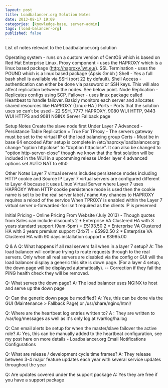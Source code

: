 ```yaml
---
layout: post
title: Loadbalancer.org Solution Notes
date: 2013-08-17 19:09
categories: [knowledge-base, server-admin]
tags: [load-balancer-org]
published: false
---
```

List of notes relevant to the Loadbalancer.org solution

Operating system - runs on a custom version of CentOS which is based on Red Hat Enterprise Linux.
Proxy component - uses the HAPROXY which is a linux based package (http://haproxy.1wt.eu/).
SSL Termination - uses the POUND which is a linux based package (Apsis Gmbh )
Shell - Yes a full bash shell is available via SSH (port 22 by default).
Shell Access - authentication can either be done via password or SSH keys. This will also affect replication between the nodes. See below point.
Node Replication - Replicates configs using SCP.
Failover - uses linux package called Heartbeat to handle failover. Basicly monitors each server and allocates shared resources like HAPROXY (Linux-HA )
Ports - Ports that the solution uses so can't be used - 22 SSH, 7777 HAPROXY, 9080 WUI HTTP, 9443 WUI HTTPS and 9081 NGINX Server Fallback page


Setup Notes
Create the slave node first
Under Layer 7 Advanced - Persistance Table Replication = True
For TProxy - The servers gateway must be set to the virtual IP of the load balancing group
Certs - Must be in base 64 encoded
After setup is complete in /etc/haproxy/loadbalancer.org change "option httpclose" to "#option httpclose". It can also be changed to "option http-server-close" though we know that the first solution will be included in the WUI in a upcomming release
Under layer 4 advanced options set AUTO NAT to eth0


Other Notes
Layer 7 virtual servers includes persistence modes including HTTP cookie and Source IP
Layer 7 virtual servers are configured different to Layer 4 because it uses Linux Virtual Server where Layer 7 uses HAPROXY
When HTTP cookie persistence mode is used then the cookie name is set to be the real server label / name
Any chances to HAPROXY requires a reload of the service
When TPROXY is enabled within the Layer 7 virtual server x-forwarded-for isn't required as the clients IP is preserved


Initial Pricing - Online Pricing From Website (July 2013) - Though quotes from Sales can include discounts
2 * Enterprise VA Clustered HA with 3 years standard support (9am-5pm) = £5193.50
2 * Enterprise VA Clustered HA with 3 years premium support (24x7) = £5992.50
2 * Enterprise VA Clustered HA with 90 days installation support = £3995.00


Q & A
Q: What happens if all real servers fail when in a layer 7 setup?
A: The load balancer will continue trying to route requests through to the real servers. Only when all real servers are disabled via the config or GUI will the load balancer display a generic this site is down page. (For a layer 4 setup, the down page will be displayed automatically). -- Correction if they fail the PING health check they will be removed.

Q: What serves the down page?
A: The load balancer uses NGINX to host and serve up the down page

Q: Can the generic down page be modified?
A: Yes, this can be done via the GUI (Maintenance > Fallback Page) or /usr/share/nginx/html/

Q: Where are the heartbeat log entries written to?
A : They are written to /var/log/messages as well as it's only log at /var/log/ha.log

Q: Can email alerts be setup for when the master/slave failover the active role?
A: Yes, this can be manually added to the heartbeat configuration, see my post here on more details - Loadbalancer.org Email Notifications Configurations

Q: What are release / development cycle time frames?
A: They release between 3-4 major feature updates each year with several service updates throughout the year

Q: Are updates covered under the support package
A: Yes they are free if you have a support package

